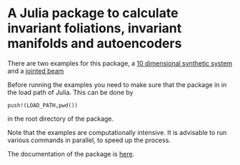 # A Julia package to calculate invariant foliations, invariant manifolds and autoencoders

There are two examples for this package, a [10 dimensional synthetic system](examples/synthetic_ten_dimensional/README.md) and 
a [jointed beam](examples/jointed_beam/README.md)

Before running the examples you need to make sure that the package in in the load path of Julia. This can be done by
```
push!(LOAD_PATH,pwd())
```
in the root directory of the package.

Note that the examples are computationally intensive. It is advisable to run various commands in parallel, to speed up the process.

The documentation of the package is [here](https://rs1909.github.io/FMA/).
